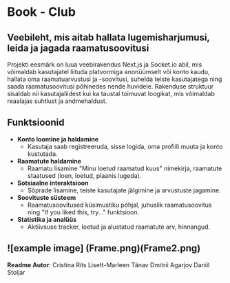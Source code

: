 # Book - Club

## Veebileht, mis aitab hallata lugemisharjumusi, leida ja jagada raamatusoovitusi

Projekti eesmärk on luua veebirakendus Next.js ja Socket.io abil, mis võimaldab kasutajatel liituda platvormiga anonüümselt või konto kaudu, hallata oma raamatuarvustusi ja -soovitusi, suhelda teiste kasutajatega ning saada raamatusoovitusi põhinedes nende huvidele. Rakenduse struktuur sisaldab nii kasutajaliidest kui ka taustal toimuvat loogikat, mis võimaldab reaalajas suhtlust ja andmehaldust.

## Funktsioonid

- **Konto loomine ja haldamine**
  - Kasutaja saab registreeruda, sisse logida, oma profiili muuta ja konto kustutada.
- **Raamatute haldamine**
  - Raamatu lisamine "Minu loetud raamatud kuus" nimekirja, raamatute staatused (loen, loetud, plaanis lugeda).
- **Sotsiaalne interaktsioon**
  - Sõprade lisamine, teiste kasutajate jälgimine ja arvustuste jagamine.
- **Soovituste süsteem**
  - Raamatusoovitused küsimustiku põhjal, juhuslik raamatusoovitus ning "If you liked this, try..." funktsioon.
- **Statistika ja analüüs**
  - Aktiivsuse tracker, loetud ja alustatud raamatute arv, hinnangud.

## ![example image] (Frame.png)(Frame2.png)

**Readme Autor**: Cristina Rits
Lisett-Marleen Tänav
Dmitrii Agarjov
Daniil Stoljar

